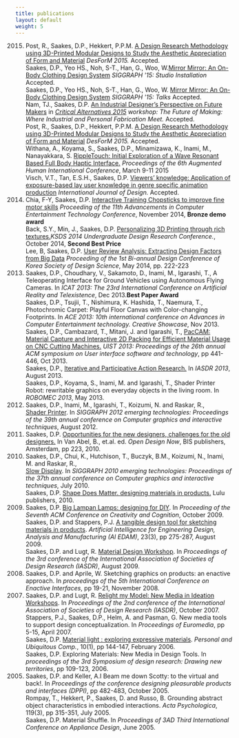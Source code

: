 ```yaml
---
title: publications
layout: default
weight: 5
---
```


<p>
<ol class="bib">
<li value="2015">Post, R., Saakes, D.P., Hekkert, P.P.M. <a href="http://www.desform2015.polimi.it/about-desform/">A Design Research Methodology using 3D-Printed Modular Designs to Study the Aesthetic Appreciation of Form and Material</a> <i>DesForM 2015.</i> Accepted.</li>
<li style="list-style-type:none">Saakes, D.P., Yeo HS., Noh, S-T., Han, G., Woo, W.<a href="/projects/mirror/">Mirror Mirror: An On-Body Clothing Design System</a> <i>SIGGRAPH '15: Studio Installation</i> Accepted.</li>
<li style="list-style-type:none">Saakes, D.P., Yeo HS., Noh, S-T., Han, G., Woo, W. <a href="/projects/mirror/">Mirror Mirror: An On-Body Clothing Design System</a> <i>SIGGRAPH '15: Talks</i> Accepted.</li>

<li style="list-style-type:none">Nam, TJ., Saakes, D.P. <a href="https://projects.hci.sbg.ac.at/fabrication2015/">An Industrial Designer’s Perspective on Future Makers</a> in <i><a href="http://aarhus2015.org">Critical Alternatives 2015</a> workshop: The Future of Making: Where Industrial and Personal Fabrication Meet.</i> Accepted.</li>

<li style="list-style-type:none">Post, R., Saakes, D.P., Hekkert, P.P.M. <a href="http://www.desform2015.polimi.it/about-desform/">A Design Research Methodology using 3D-Printed Modular Designs to Study the Aesthetic Appreciation of Form and Material</a> <i>DesForM 2015.</i> Accepted.</li>
<li style="list-style-type:none">Withana, A., Koyama, S., Saakes, D.P., Minamizawa, K., Inami, M., Nanayakkara, S. <a href="http://www.augmented-human.com/augmented-human-international-conference-2015">RippleTouch: Initial Exploration of a Wave Resonant Based Full Body Haptic Interface.</a> <i>Proceedings of the 6th Augmented Human International Conference</i>, March 9-11 2015</li>
<li style="list-style-type:none">Visch, V.T., Tan, E.S.H., Saakes, D.P. <a href="http://www.ijdesign.org">Viewers’ knowledge: Application of exposure-based lay user knowledge in genre specific animation production</a> <i>International Journal of Design.</i> Accepted.</li>
<li value="2014">Chia, F-Y, Saakes, D.P. <a href="http://www.ace2014.info/">Interactive Training Chopsticks to improve fine motor skills</a> <i>Proceeding of the 11th Advancements in Computer Entertainment Technology Conference</i>, November 2014, <b>Bronze demo award</b></li> 
<li style="list-style-type:none">Back, S.Y., Min, J., Saakes, D.P. <a href="">Personalizing 3D Printing through rich textures.</a><i>KSDS 2014 Undergraduate Design Research Conference.</i>, October 2014, <b>Second Best Price</b></li> 
<li style="list-style-type:none">Lee, B, Saakes, D.P. <a href="">User Review Analysis: Extracting Design Factors from Big Data</a> <i>Proceeding of the 1st Bi-annual Design Conference of Korea Society of Design Science</i>, May 2014, pp. 222-223</li> 
<li value="2013">Saakes, D.P., Choudhary, V., Sakamoto, D., Inami, M., Igarashi, T., A Teleoperating Interface for Ground Vehicles using Autonomous Flying Cameras. In <i>ICAT 2013: The 23rd International Conference on Artificial Reality and Telexistence</i>, Dec 2013.<b>Best Paper Award</b></li>
<li style="list-style-type:none">Saakes, D.P., Tsujii, T., Nishimura, K. Hashida, T., Naemura, T., Photochromic Carpet: Playful Floor Canvas with Color-changing Footprints. In <i>ACE 2013: 10th international conference on Advances in Computer Entertainment technology. Creative Showcase</i>, Nov 2013.</li>
<li style="list-style-type:none">Saakes, D.P., Cambazard, T., Mitani, J. and Igarashi, T., <a href="http://www.jst.go.jp/erato/igarashi/en/projects/PacCAM/pac-cam.pdf">PacCAM: Material Capture and Interactive 2D Packing for Efficient Material Usage on CNC Cutting Machines.</a>  <i>UIST 2013: Proceedings of the 26th annual ACM symposium on User interface software and technology</i>, pp 441-446, Oct 2013.</li>
<li style="list-style-type:none">Saakes, D.P., <a href="http://design-cu.jp/iasdr2013/papers/1575-2b.pdf">Iterative and Participative Action Research.</a> In <i>IASDR 2013</i>, August 2013.</li>

<li style="list-style-type:none">Saakes, D.P., Koyama, S., Inami, M. and Igarashi, T., Shader Printer Robot: rewritable graphics on everyday objects in the living room. In <i>ROBOMEC 2013</i>, May 2013.</li>

<li value="2012">Saakes, D.P., Inami, M., Igarashi, T., Koizumi, N. and Raskar, R.,<br />
<a href="http://dx.doi.org/10.1145/2343456.2343474">Shader Printer</a>. In <i>SIGGRAPH 2012 emerging technologies: Proceedings of the 39th annual conference on Computer graphics and interactive techniques</i>, August 2012.</li>
<li value="2011">Saakes, D.P. <a href="http://opendesignnow.org/">Opportunities for the new designers, challenges for the old designers.</a> In Van Abel, B., et.al. ed. <i>Open Design Now</i>, BIS publishers, Amsterdam, pp 223, 2010.</li>
<li value="2010">Saakes, D.P., Chui, K., Hutchison, T., Buczyk, B.M., Koizumi, N., Inami, M. and Raskar, R.,<br />
<a href="http://dx.doi.org/10.1145/1836821.1836843">Slow Display</a>. In <i>SIGGRAPH 2010 emerging technologies: Proceedings of the 37th annual conference on Computer graphics and interactive techniques</i>, July 2010.</li>
<li style="list-style-type:none;">Saakes, D.P. <a href="http://studiolab.io.tudelft.nl/skin/">Shape Does Matter. designing materials in products.</a> Lulu publishers, 2010.</li>
<li value="2009">Saakes, D.P. <a href="http://dx.doi.org/10.1145/1640233.1640322">Big Lampan Lamps: designing for DIY</a>. In <i>Proceeding of the Seventh ACM Conference on Creativity and Cognition</i>, October 2009.</li>
<li style="list-style-type:none;" value="2009">Saakes, D.P. and Stappers, P.J. <a href="http://dx.doi.org/10.1017/S0890060409000249">A tangible design tool for sketching materials in products</a>. <i>Artificial Intelligence for Engineering Design, Analysis and Manufacturing (AI EDAM)</i>, 23(3), pp 275-287, August 2009.</li>
<li style="list-style-type:none;" value="2009">Saakes, D.P. and Lugt, R. <a href="http://www.iasdr2009.org/ap/Papers/Orally%20Presented%20Papers/Design%20Creativity/Material%20Design%20Workshop%20-%20Playing,%20exploring%20and%20designing%20materials%20in%20products.pdf">Material Design Workshop</a>. In <i>Proceedings of the 3rd conference of the International Association of Societies of Design Research (IASDR)</i>, August 2009.</li>
<li value="2008">Saakes, D.P. and Aprile, W. Sketching graphics on products: an enactive approach. In <i>proceedings of the 5th International Conference on Enactive Interfaces</i>, pp 19-21, November 2008.</li>
<li value="2007">Saakes, D.P. and Lugt, R. <a href="http://www.sd.polyu.edu.hk/iasdr/proceeding/papers/relight%20my%20model_%20new%20media%20in%20ideation%20workshops.pdf">Relight my Model: New Media in Ideation Workshops</a>. In <i>Proceedings of the 2nd conference of the International Association of Societies of Design Research (IASDR)</i>, October 2007.</li>
<li style="list-style-type:none;" value="2007">Stappers, P.J., Saakes, D.P., Helm, A. and Pasman, G. New media tools to support design conceptualization. In <i>Proceedings of Euromedia</i>, pp 5-15, April 2007.</li>
<li style="list-style-type:none;" value="2006">Saakes, D.P. <a href="http://dx.doi.org/10.1007/s00779-005-0021-z">Material light : exploring expressive materials</a>. <i>Personal and Ubiquitous Comp.</i>, 10(1), pp 144-147, February 2006.</li>
<li style="list-style-type:none;" value="2006">Saakes, D.P. Exploring Materials: New Media in Design Tools. In <i>proceedings of the 3rd Symposium of design research: Drawing new territories</i>, pp 109-123, 2006.</li>
<li value="2005">Saakes, D.P. and Keller, A.I Beam me down Scotty: to the virtual and back!. In <i>Proceedings of the conference designing pleasurable products and interfaces (DPPI)</i>, pp 482-483, October 2005.</li>
<li style="list-style-type:none;" value="2005">Rompay, T., Hekkert, P., Saakes, D. and Russo, B. Grounding abstract object characteristics in embodied interactions. <i>Acta Psychologica</i>, 119(3), pp 315-351, July 2005.</li>
<li style="list-style-type:none;" value="2005">Saakes, D.P. Material Shuffle. In <i>Proceedings of 3AD Third International Conference on Appliance Design</i>, June 2005.</li>
</ol>
</p>
